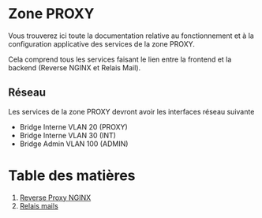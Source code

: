 # Zone PROXY
Vous trouverez ici toute la documentation relative au fonctionnement et à la configuration applicative des services de la zone PROXY.

Cela comprend tous les services faisant le lien entre la frontend et la backend (Reverse NGINX et Relais Mail).

## Réseau
Les services de la zone PROXY devront avoir les interfaces réseau suivante
- Bridge Interne VLAN 20 (PROXY)
- Bridge Interne VLAN 30 (INT)
- Bridge Admin VLAN 100 (ADMIN)

# Table des matières
1. [Reverse Proxy NGINX](nginx_principal.md)
2. [Relais mails](#)
